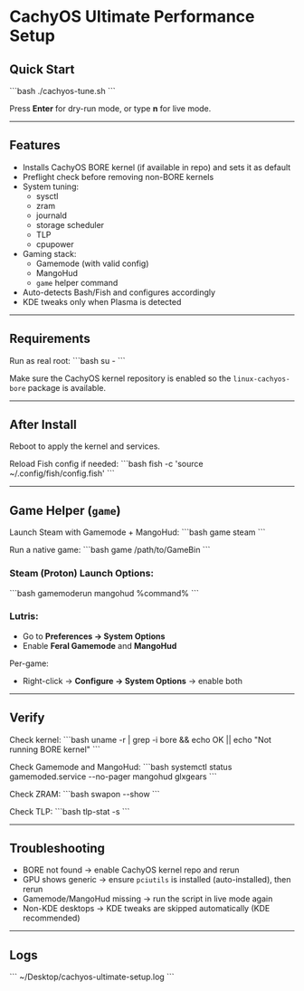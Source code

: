 # CachyOS Ultimate Performance Setup

## Quick Start
\`\`\`bash
./cachyos-tune.sh
\`\`\`

Press **Enter** for dry-run mode, or type **n** for live mode.

---

## Features
- Installs CachyOS BORE kernel (if available in repo) and sets it as default  
- Preflight check before removing non-BORE kernels  
- System tuning:
  - sysctl  
  - zram  
  - journald  
  - storage scheduler  
  - TLP  
  - cpupower  
- Gaming stack:
  - Gamemode (with valid config)  
  - MangoHud  
  - `game` helper command  
- Auto-detects Bash/Fish and configures accordingly  
- KDE tweaks only when Plasma is detected  

---

## Requirements
Run as real root:
\`\`\`bash
su -
\`\`\`

Make sure the CachyOS kernel repository is enabled so the `linux-cachyos-bore` package is available.

---

## After Install
Reboot to apply the kernel and services.

Reload Fish config if needed:
\`\`\`bash
fish -c 'source ~/.config/fish/config.fish'
\`\`\`

---

## Game Helper (`game`)

Launch Steam with Gamemode + MangoHud:
\`\`\`bash
game steam
\`\`\`

Run a native game:
\`\`\`bash
game /path/to/GameBin
\`\`\`

### Steam (Proton) Launch Options:
\`\`\`bash
gamemoderun mangohud %command%
\`\`\`

### Lutris:
- Go to **Preferences → System Options**
- Enable **Feral Gamemode** and **MangoHud**

Per-game:
- Right-click → **Configure → System Options** → enable both

---

## Verify

Check kernel:
\`\`\`bash
uname -r | grep -i bore && echo OK || echo "Not running BORE kernel"
\`\`\`

Check Gamemode and MangoHud:
\`\`\`bash
systemctl status gamemoded.service --no-pager
mangohud glxgears
\`\`\`

Check ZRAM:
\`\`\`bash
swapon --show
\`\`\`

Check TLP:
\`\`\`bash
tlp-stat -s
\`\`\`

---

## Troubleshooting
- BORE not found → enable CachyOS kernel repo and rerun  
- GPU shows generic → ensure `pciutils` is installed (auto-installed), then rerun  
- Gamemode/MangoHud missing → run the script in live mode again  
- Non-KDE desktops → KDE tweaks are skipped automatically (KDE recommended)

---

## Logs
\`\`\`
~/Desktop/cachyos-ultimate-setup.log
\`\`\`
